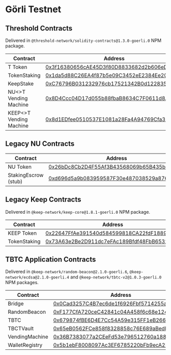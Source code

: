 # Görli Testnet

## Threshold Contracts

Delivered in `@threshold-network/solidity-contracts@1.3.0-goerli.0` NPM package.

| Contract                | Address                                                                                                                      |
| ----------------------- | ---------------------------------------------------------------------------------------------------------------------------- |
| T Token                 | [0x3f16380656cAE45D3f80D8833682d2b606eD094A](https://goerli.etherscan.io/address/0x3f16380656cAE45D3f80D8833682d2b606eD094A) |
| TokenStaking            | [0x1da5d88C26EA4f87b5e09C3452eE2384Ee20DC75](https://goerli.etherscan.io/address/0x1da5d88C26EA4f87b5e09C3452eE2384Ee20DC75) |
| KeepStake               | [0xC76796B031232976cb17521342B0d12283588E6F](https://goerli.etherscan.io/address/0xC76796B031232976cb17521342B0d12283588E6F) |
| NU<>T Vending Machine   | [0x8D4Ccc04D17d055b88fbaB8634C7F0611d8Aa946](https://goerli.etherscan.io/address/0x8D4Ccc04D17d055b88fbaB8634C7F0611d8Aa946) |
| KEEP<>T Vending Machine | [0x8d1EDfee0510537E1081a28Fa4A94769Cfa3969a](https://goerli.etherscan.io/address/0x8d1EDfee0510537E1081a28Fa4A94769Cfa3969a) |

## Legacy NU Contracts

| Contract             | Address                                                                                                                      |
| -------------------- | ---------------------------------------------------------------------------------------------------------------------------- |
| NU Token             | [0x26bDc8Cb2D4F55Af3B43568069b65B435bCdc32c](https://goerli.etherscan.io/address/0x26bDc8Cb2D4F55Af3B43568069b65B435bCdc32c) |
| StakingEscrow (stub) | [0xd696d5a9b083959587F30e487038529a876b08C2](https://goerli.etherscan.io/address/0xd696d5a9b083959587F30e487038529a876b08C2) |

## Legacy Keep Contracts

Delivered in `@keep-network/keep-core@1.8.1-goerli.0` NPM package.

| Contract     | Address                                                                                                                      |
| ------------ | ---------------------------------------------------------------------------------------------------------------------------- |
| KEEP Token   | [0x22647FfAe391540d584599818CA22fdF18890753](https://goerli.etherscan.io/address/0x22647FfAe391540d584599818CA22fdF18890753) |
| TokenStaking | [0x73A63e2Be2D911dc7eFAc189Bfdf48FbB6532B5b](https://goerli.etherscan.io/address/0x73A63e2Be2D911dc7eFAc189Bfdf48FbB6532B5b) |

## TBTC Application Contracts

Delivered in `@keep-network/random-beacon@2.1.0-goerli.6`, `@keep-network/ecdsa@2.1.0-goerli.4` and `@keep-network/tbtc-v2@1.0.3-goerli.0` NPM packages.

| Contract       | Address                                                                                                                      |
| -------------- | ---------------------------------------------------------------------------------------------------------------------------- |
| Bridge         | [0x0Cad3257C4B7ec6de1f6926Fbf5714255a6632c3](https://goerli.etherscan.io/address/0x0Cad3257C4B7ec6de1f6926Fbf5714255a6632c3) |
| RandomBeacon   | [0xF177CfA720ceC42841c04A458f6c68e1243C1b49](https://goerli.etherscan.io/address/0xF177CfA720ceC42841c04A458f6c68e1243C1b49) |
| TBTC           | [0x679874fBE6D4E7Cc54A59e315FF1eB266686a937](https://goerli.etherscan.io/address/0x679874fbe6d4e7cc54a59e315ff1eb266686a937) |
| TBCTVault      | [0x65eB0562FCe858f8328858c76E689aBedB78621F](https://goerli.etherscan.io/address/0x65eB0562FCe858f8328858c76E689aBedB78621F) |
| VendingMachine | [0x36B7383077a2CEeFd53e796512760a1888cEeb97](https://goerli.etherscan.io/address/0x36B7383077a2CEeFd53e796512760a1888cEeb97) |
| WalletRegistry | [0x5b1ebF8008097Ac3EF6785220bFb9ecA2B1a73Dd](https://goerli.etherscan.io/address/0x5b1ebF8008097Ac3EF6785220bFb9ecA2B1a73Dd) |

